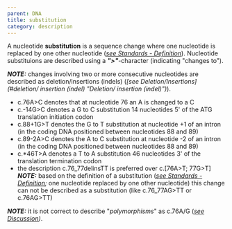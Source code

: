 ```yaml
---
parent: DNA
title: substitution
category: description
---
```


A nucleotide **substitution** is a sequence change where one nucleotide is replaced by one other nucleotide ([_see Standards - Definition_](/bg-material/standards "Standards - Definition")). Nucleotide substituions are described using a _**">"**_-character (indicating "changes to"). 

**_NOTE:_** changes involving two or more consecutive nucleotides are described as deletion/insertions (indels) (_[see Deletion/Insertions](#deletion/ insertion (indel) "Deletion/ insertion (indel)")_).

*   c.76A>C denotes that at nucleotide 76 an A is changed to a C
*   c.-14G>C denotes a G to C substitution 14 nucleotides 5' of the ATG translation initiation codon
*   c.88+1G>T denotes the G to T substitution at nucleotide +1 of an intron (in the coding DNA positioned between nucleotides 88 and 89)
*   c.89-2A>C denotes the A to C substitution at nucleotide -2 of an intron (in the coding DNA positioned between nucleotides 88 and 89)
*   c.*46T>A denotes a T to A substitution 46 nucleotides 3' of the translation termination codon
*   the description c.76_77delinsTT is preferred over c.[76A>T; 77G>T]  
    _**NOTE:**_ based on the definition of a substitution ([_see Standards - Definition_](/bg-material/standards "Standards - Definition")_;_ one nucleotide replaced by one other nucleotide) this change can not be described as a substitution (like c.76_77AG>TT or c.76AG>TT)

_**NOTE:**_ it is not correct to describe "_polymorphisms_" as c.76A/G (_[see Discussion](disc.html#polymorphism))_.